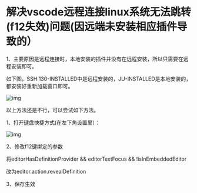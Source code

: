 # 解决vscode远程连接linux系统无法跳转(f12失效)问题(因远端未安装相应插件导致的）

1、主要原因是远程连接时，本地安装的插件并没有在远程安装，所以只需要在远程安装即可。

如下图，SSH:130-INSTALLED中是远程安装的，JU-INSTALLED是本地安装的，都安装好重新加载窗口即可。

![img](https://img-blog.csdnimg.cn/201909231420510.png?x-oss-process=image/watermark,type_ZmFuZ3poZW5naGVpdGk,shadow_10,text_aHR0cHM6Ly9ibG9nLmNzZG4ubmV0L3FxXzI3NzI3MTQ3,size_16,color_FFFFFF,t_70)

以上方法还是不行，可以尝试如下方法。

1、打开键盘快捷方式(在左下角设置里）：

![img](https://img-blog.csdnimg.cn/20190923140059728.png)

2、修改f12键绑定的参数

将editorHasDefinitionProvider && editorTextFocus && !isInEmbeddedEditor

改为editor.action.revealDefinition

3、保存生效
